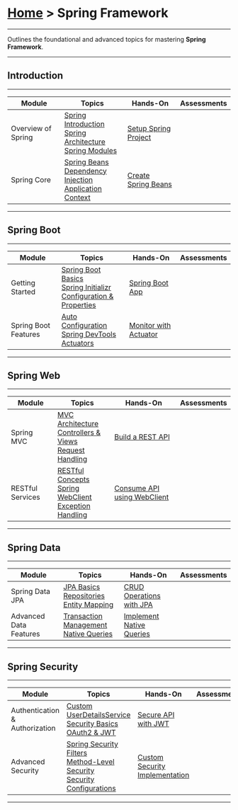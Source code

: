 # [Home](../) > Spring Framework

---

Outlines the foundational and advanced topics for mastering **Spring Framework**.

---
## Introduction
---

| Module | Topics | Hands-On | Assessments |
|----------|------------|------------|------|
| Overview of Spring | [Spring Introduction](./intro) <br> [Spring Architecture](./architecture) <br> [Spring Modules](./modules) | [Setup Spring Project](./handson/01-setup-spring-app) | |
| Spring Core | [Spring Beans](./beans) <br> [Dependency Injection](./dependency-injection) <br> [Application Context](./application-context) | [Create Spring Beans](./hands-on/02-create-spring-beans) | |

---
## Spring Boot
---

| Module | Topics | Hands-On | Assessments |
|----------|------------|------------|------|
| Getting Started | [Spring Boot Basics](./basics) <br> [Spring Initializr](./initializr) <br> [Configuration & Properties](./configuration) | [Spring Boot App](./hands-on/spring-boot-app) | |
| Spring Boot Features | [Auto Configuration](./auto-configuration) <br> [Spring DevTools](./devtools) <br> [Actuators](./actuators) | [Monitor with Actuator](./hands-on/actuator) | |

---
## Spring Web
---

| Module | Topics | Hands-On | Assessments |
|----------|------------|------------|------|
| Spring MVC | [MVC Architecture](./mvc-architecture) <br> [Controllers & Views](./controllers-views) <br> [Request Handling](./request-handling) | [Build a REST API](./hands-on/rest-api) | |
| RESTful Services | [RESTful Concepts](./restful-concepts) <br> [Spring WebClient](./webclient) <br> [Exception Handling](./exception-handling) | [Consume API using WebClient](./hands-on/webclient) | |

---
## Spring Data
---

| Module | Topics | Hands-On | Assessments |
|----------|------------|------------|------|
| Spring Data JPA | [JPA Basics](./jpa-basics) <br> [Repositories](./repositories) <br> [Entity Mapping](./entity-mapping) | [CRUD Operations with JPA](./hands-on/jpa-crud) | |
| Advanced Data Features | [Transaction Management](./transaction-management) <br> [Native Queries](./native-queries) | [Implement Native Queries](./hands-on/native-queries) | |

---
## Spring Security
---

| Module | Topics | Hands-On | Assessments |
|----------|------------|------------|------|
| Authentication & Authorization | [Custom UserDetailsService](./custom-userdetails) <br> [Security Basics](./security-basics) <br> [OAuth2 & JWT](./oauth2-jwt) | [Secure API with JWT](./hands-on/jwt-auth) | |
| Advanced Security | [Spring Security Filters](./security-filters) <br> [Method-Level Security](./method-level-security) <br> [Security Configurations](./security-configurations) | [Custom Security Implementation](./hands-on/custom-security) | |

---
